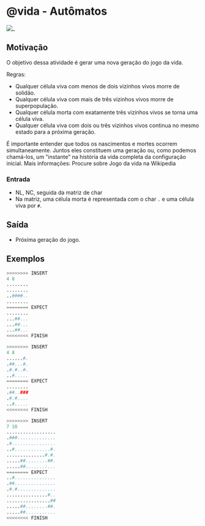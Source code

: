 # @vida - Autômatos

![_](cover.jpg)

## Motivação

O objetivo dessa atividade é gerar uma nova geração do jogo da vida.

Regras:

- Qualquer célula viva com menos de dois vizinhos vivos morre de solidão.
- Qualquer célula viva com mais de três vizinhos vivos morre de superpopulação.
- Qualquer célula morta com exatamente três vizinhos vivos se torna uma célula viva.
- Qualquer célula viva com dois ou três vizinhos vivos continua no mesmo estado para a próxima geração.

É importante entender que todos os nascimentos e mortes ocorrem simultaneamente. Juntos eles constituem uma geração ou, como podemos chamá-los, um "instante" na história da vida completa da configuração inicial.
Mais informações: Procure sobre Jogo da vida na Wikipedia

### Entrada

- NL, NC, seguida da matriz de char
- Na matriz, uma célula morta é representada com o char `.` e uma célula viva por `#`.

## Saída

- Próxima geração do jogo.

## Exemplos

``` py
>>>>>>>> INSERT
4 8
........
........
..####..
........
======== EXPECT
........
...##...
...##...
...##...
<<<<<<<< FINISH
```

```py
>>>>>>>> INSERT
4 8
......#.
.##...#.
.#.#..#.
..#.....
======== EXPECT
........
.##..###
.#.#....
..#.....
<<<<<<<< FINISH
```

```py
>>>>>>>> INSERT
7 18
..................
.###..............
.#................
..#.............#.
..............#.#.
.....##........##.
.....##...........
======== EXPECT
..#...............
.##...............
.#.#..............
...............#..
................##
.....##........##.
.....##...........
<<<<<<<< FINISH
```
